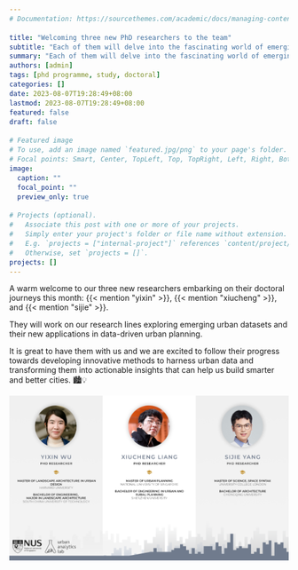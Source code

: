 ```yaml
---
# Documentation: https://sourcethemes.com/academic/docs/managing-content/

title: "Welcoming three new PhD researchers to the team"
subtitle: "Each of them will delve into the fascinating world of emerging urban datasets."
summary: "Each of them will delve into the fascinating world of emerging urban datasets."
authors: [admin]
tags: [phd programme, study, doctoral]
categories: []
date: 2023-08-07T19:28:49+08:00
lastmod: 2023-08-07T19:28:49+08:00
featured: false
draft: false

# Featured image
# To use, add an image named `featured.jpg/png` to your page's folder.
# Focal points: Smart, Center, TopLeft, Top, TopRight, Left, Right, BottomLeft, Bottom, BottomRight.
image:
  caption: ""
  focal_point: ""
  preview_only: true

# Projects (optional).
#   Associate this post with one or more of your projects.
#   Simply enter your project's folder or file name without extension.
#   E.g. `projects = ["internal-project"]` references `content/project/deep-learning/index.md`.
#   Otherwise, set `projects = []`.
projects: []
---
```


A warm welcome to our three new researchers embarking on their doctoral journeys this month: {{< mention "yixin" >}}, {{< mention "xiucheng" >}}, and {{< mention "sijie" >}}.

They will work on our research lines exploring emerging urban datasets and their new applications in data-driven urban planning.

It is great to have them with us and we are excited to follow their progress towards developing innovative methods to harness urban data and transforming them into actionable insights that can help us build smarter and better cities. 🏙️💡

![](featured.png)


